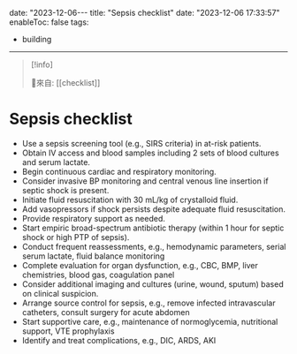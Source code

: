 date: "2023-12-06---
title: "Sepsis checklist"
date: "2023-12-06 17:33:57"
enableToc: false
tags:
  - building
---
> [!info]
>
> 🌱來自: [[checklist]]
# Sepsis checklist
- Use a sepsis screening tool (e.g., SIRS criteria) in at-risk patients.
- Obtain IV access and blood samples including 2 sets of blood cultures and serum lactate.
- Begin continuous cardiac and respiratory monitoring.
- Consider invasive BP monitoring and central venous line insertion if septic shock is present.
- Initiate fluid resuscitation with 30 mL/kg of crystalloid fluid.
- Add vasopressors if shock persists despite adequate fluid resuscitation.
- Provide respiratory support as needed.
- Start empiric broad-spectrum antibiotic therapy (within 1 hour for septic shock or high PTP of sepsis).
- Conduct frequent reassessments, e.g., hemodynamic parameters, serial serum lactate, fluid balance monitoring
- Complete evaluation for organ dysfunction, e.g., CBC, BMP, liver chemistries, blood gas, coagulation panel
- Consider additional imaging and cultures (urine, wound, sputum) based on clinical suspicion.
- Arrange source control for sepsis, e.g., remove infected intravascular catheters, consult surgery for acute abdomen
- Start supportive care, e.g., maintenance of normoglycemia, nutritional support, VTE prophylaxis
- Identify and treat complications, e.g., DIC, ARDS, AKI
